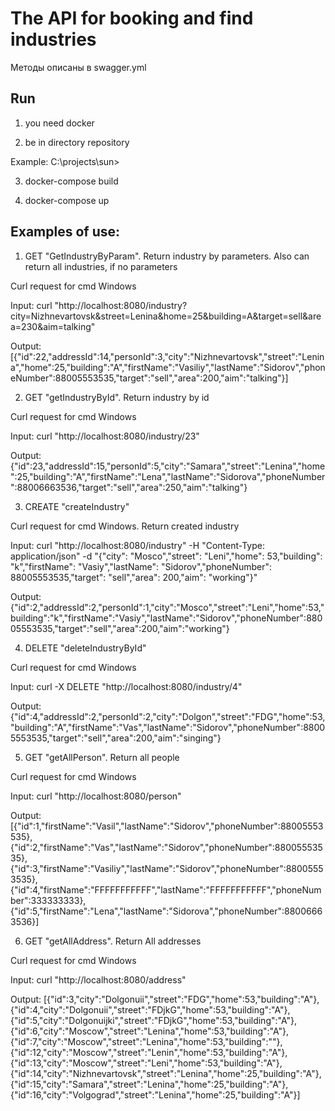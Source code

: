 # The API for booking and find industries

Методы описаны в swagger.yml

## Run
1) you need docker

2) be in directory repository

Example: C:\projects\sun>

3) docker-compose build

4) docker-compose up

## Examples of use:

1. GET "GetIndustryByParam". Return industry by parameters. Also can return all industries, if no parameters

Curl request for cmd Windows

Input: curl "http://localhost:8080/industry?city=Nizhnevartovsk&street=Lenina&home=25&building=A&target=sell&area=230&aim=talking"

Output: [{"id":22,"addressId":14,"personId":3,"city":"Nizhnevartovsk","street":"Lenina","home":25,"building":"A","firstName":"Vasiliy","lastName":"Sidorov","phoneNumber":88005553535,"target":"sell","area":200,"aim":"talking"}]

2. GET "getIndustryById". Return industry by id

Curl request for cmd Windows

Input: curl "http://localhost:8080/industry/23"

Output: {"id":23,"addressId":15,"personId":5,"city":"Samara","street":"Lenina","home":25,"building":"A","firstName":"Lena","lastName":"Sidorova","phoneNumber":88006663536,"target":"sell","area":250,"aim":"talking"}

3. CREATE "createIndustry"

Curl request for cmd Windows. Return created industry

Input: curl "http://localhost:8080/industry" -H "Content-Type: application/json" -d "{\"city\": \"Mosco\",\"street\": \"Leni\",\"home\": 53,\"building\": \"k\",\"firstName\": \"Vasiy\",\"lastName\": \"Sidorov\",\"phoneNumber\": 88005553535,\"target\": \"sell\",\"area\": 200,\"aim\": \"working\"}"

Output: {"id":2,"addressId":2,"personId":1,"city":"Mosco","street":"Leni","home":53,"building":"k","firstName":"Vasiy","lastName":"Sidorov","phoneNumber":88005553535,"target":"sell","area":200,"aim":"working"}

4. DELETE "deleteIndustryById"

Curl request for cmd Windows

Input: curl -X DELETE "http://localhost:8080/industry/4"

Output: {"id":4,"addressId":2,"personId":2,"city":"Dolgon","street":"FDG","home":53,"building":"A","firstName":"Vas","lastName":"Sidorov","phoneNumber":88005553535,"target":"sell","area":200,"aim":"singing"}

5. GET "getAllPerson". Return all people

Curl request for cmd Windows

Input: curl "http://localhost:8080/person"

Output: [{"id":1,"firstName":"Vasil","lastName":"Sidorov","phoneNumber":88005553535},{"id":2,"firstName":"Vas","lastName":"Sidorov","phoneNumber":88005553535},{"id":3,"firstName":"Vasiliy","lastName":"Sidorov","phoneNumber":88005553535},{"id":4,"firstName":"FFFFFFFFFFF","lastName":"FFFFFFFFFFF","phoneNumber":333333333},{"id":5,"firstName":"Lena","lastName":"Sidorova","phoneNumber":88006663536}]

6. GET "getAllAddress". Return All addresses

Curl request for cmd Windows

Input: curl "http://localhost:8080/address"

Output: [{"id":3,"city":"Dolgonuii","street":"FDG","home":53,"building":"A"},{"id":4,"city":"Dolgonuii","street":"FDjkG","home":53,"building":"A"},{"id":5,"city":"Dolgonuijki","street":"FDjkG","home":53,"building":"A"},{"id":6,"city":"Moscow","street":"Lenina","home":53,"building":"A"},{"id":7,"city":"Moscow","street":"Lenina","home":53,"building":""},{"id":12,"city":"Moscow","street":"Lenin","home":53,"building":"A"},{"id":13,"city":"Moscow","street":"Leni","home":53,"building":"A"},{"id":14,"city":"Nizhnevartovsk","street":"Lenina","home":25,"building":"A"},{"id":15,"city":"Samara","street":"Lenina","home":25,"building":"A"},{"id":16,"city":"Volgograd","street":"Lenina","home":25,"building":"A"}]